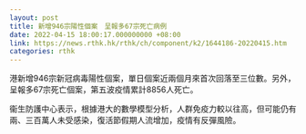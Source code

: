 ```yaml
---
layout: post
title: 新增946宗陽性個案　呈報多67宗死亡病例
date: 2022-04-15 18:00:17.000000000 +08:00
link: https://news.rthk.hk/rthk/ch/component/k2/1644186-20220415.htm
categories: rthk
---
```


港新增946宗新冠病毒陽性個案，單日個案近兩個月來首次回落至三位數。另外，呈報多67宗死亡個案，第五波疫情累計8856人死亡。

衞生防護中心表示，根據港大的數學模型分析，人群免疫力較以往高，但可能仍有兩、三百萬人未受感染，復活節假期人流增加，疫情有反彈風險。
